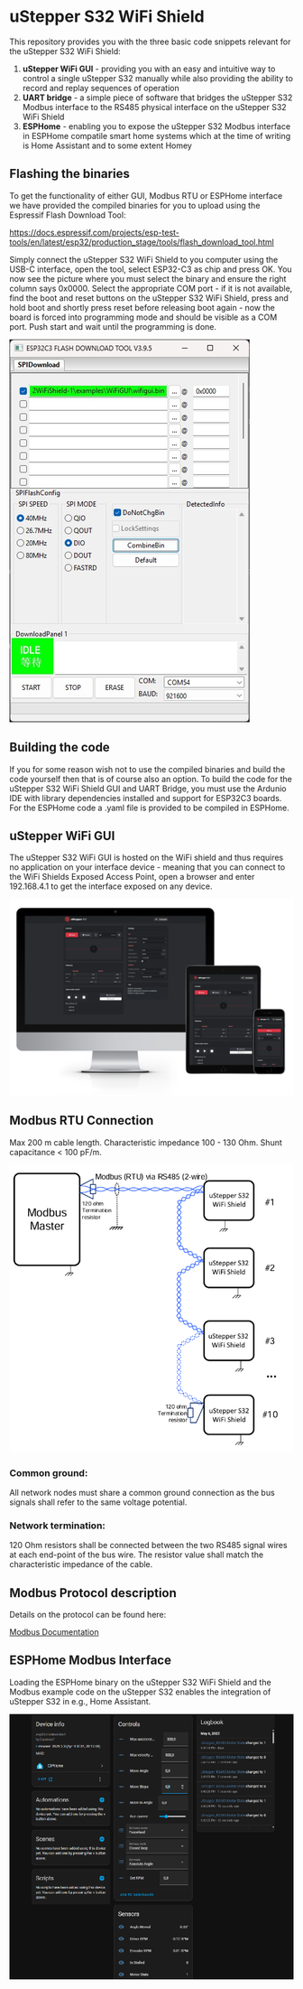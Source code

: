 # uStepper S32 WiFi Shield 

This repository provides you with the three basic code snippets relevant for the uStepper S32 WiFi Shield:

1. **uStepper WiFi GUI** - providing you with an easy and intuitive way to control a single uStepper S32 manually while also providing the ability to record and replay sequences of operation
2. **UART bridge** - a simple piece of software that bridges the uStepper S32 Modbus interface to the RS485 physical interface on the uStepper S32 WiFi Shield
3. **ESPHome** - enabling you to expose the uStepper S32 Modbus interface in ESPHome compatile smart home systems which at the time of writing is Home Assistant and to some extent Homey

## Flashing the binaries
To get the functionality of either GUI, Modbus RTU or ESPHome interface we have provided the compiled binaries for you to upload using the Espressif Flash Download Tool:

https://docs.espressif.com/projects/esp-test-tools/en/latest/esp32/production_stage/tools/flash_download_tool.html

Simply connect the uStepper S32 WiFi Shield to you computer using the USB-C interface, open the tool, select ESP32-C3 as chip and press OK. You now see the picture where you must select the binary and ensure the right column says 0x0000. Select the appropriate COM port - if it is not available, find the boot and reset buttons on the uStepper S32 WiFi Shield, press and hold boot and shortly press reset before releasing boot again - now the board is forced into programming mode and should be visible as a COM port. Push start and wait until the programming is done.

![ESP Flash Tool](doc/espflashtool.jpg)

## Building the code
If you for some reason wish not to use the compiled binaries and build the code yourself then that is of course also an option. To build the code for the uStepper S32 WiFi Shield GUI and UART Bridge, you must use the Ardunio IDE with library dependencies installed and support for ESP32C3 boards. For the ESPHome code a .yaml file is provided to be compiled in ESPHome.

## uStepper WiFi GUI
The uStepper S32 WiFi GUI is hosted on the WiFi shield and thus requires no application on your interface device - meaning that you can connect to the WiFi Shields Exposed Access Point, open a browser and enter 192.168.4.1 to get the interface exposed on any device.

![uStepper S32 WiFi GUI](doc/wifigui.png)

## Modbus RTU Connection
Max 200 m cable length. 
Characteristic impedance 100 - 130 Ohm. 
Shunt capacitance < 100 pF/m. 

![Modbus RTU wiring example](doc/modbusRTUwiring.png)

### Common ground: 
All network nodes must share a common ground connection as the bus signals shall refer to the same voltage potential. 

### Network termination: 
120 Ohm resistors shall be connected between the two RS485 signal wires at each end-point of the bus wire. The resistor value shall match the characteristic impedance of the cable.

## Modbus Protocol description
Details on the protocol can be found here:

[Modbus Documentation](./docs/ModbusUtilitiesDocumentation.md)

## ESPHome Modbus Interface
Loading the ESPHome binary on the uStepper S32 WiFi Shield and the Modbus example code on the uStepper S32 enables the integration of uStepper S32 in e.g., Home Assistant.

![ESPHome interface](doc/esphome.png)
